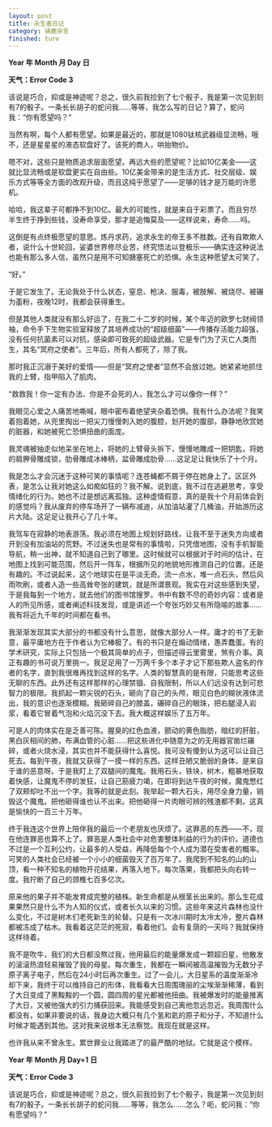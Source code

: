 ```yaml
---
layout: post
title: 永生者日记
category: 骑鹿杂言
finished: ture
---
```


**Year 年 Month 月 Day 日** 

**天气：Error Code 3**

该说是巧合，抑或是神迹呢？总之，很久前我捡到了七个骰子，我是第一次见到刻有7的骰子。一条长长胡子的蛇问我……等等，我怎么写的日记？算了，蛇问我：“你有愿望吗？”

当然有啊，每个人都有愿望。如果是最近的，那就是1080钛核武器级显流畅，哦不，还是星星星的液态软盘好了。该死的商人，哄抬物价。

嗯不对，这些只是物质追求层面愿望。再远大些的愿望呢？比如10亿美金——这就比显流畅或是软盘更实在自由些。10亿美金带来的是生活方式、社交层级、娱乐方式等等全方面的改观升级，而且这纯乎愿望了——足够的钱才是万能的许愿机。

哈哈，我这辈子可都挣不到10亿。最大的可能性，就是来自于彩票了。而且穷尽半生终于挣到些钱，没寿命享受，那才是追悔莫及——这样说来，寿命……吗。

这倒是有点终极愿望的意思。炼丹求药，追求永生的帝王多不胜数。还有自欺欺人者，说什么十世轮回，娑婆世界修尽业苦，终究悟法以登极乐——确实连这种说法也能有那么多人信，虽然只是用不可知搪塞死亡的恐惧。永生这种愿望太可笑了。

“好。”

于是它发生了。无论我处于什么状态，窒息、枪决、服毒，被肢解、被烧尽、被碾为齑粉，夜晚12时，我都会获得重生。

但是其他人类就没有那么好运了，在我二十二岁的时候，某个年迈的欧罗七财阀领袖，命令手下生物实验室释放了其培养成功的“超级细菌”——传播存活能力超强，没有任何抗菌素可以对抗，感染即可致死的超级武器。它是专门为了灭亡人类而生，其名“冥府之使者”。三年后，所有人都死了，除了我。

那时我正沉溺于美好的爱情——但是“冥府之使者”显然不会放过她。她紧紧地抓住我的上臂，指甲陷入了肌肉。

“救救我！你一定有办法、你是不会死的人，我怎么才可以像你一样？”

我眼见心爱之人痛苦地嘶喊，眼中密布着绝望夹杂着恐惧。我有什么办法呢？我笑着抱着她，从兜里掏出一把尖刀慢慢刺入她的腹腔，划开她的腹部，静静地欣赏她的脏器，和她被死亡恐惧扭曲的面庞。

我灵魂被抽走似地呆坐在地上，将她的上臂骨头拆下，慢慢地雕成一把钥匙，将她的肩胛骨雕成锁，肋骨雕成冰棒柄，盆骨雕成肋骨……这足足让我快乐了十个月。

我是怎么才会沉迷于这种可笑的事情呢？连苍蝇都不屑于停在她身上了。区区外表，是怎么让我对她这么如痴如狂的？我不解。说到底，我不过在逃避思考，享受情绪化的行为。她也不过是想远离孤独。这种虚情假意，真的是我十个月前体会到的感觉吗？我从废弃的停车场开了一辆布减迪，从加油站灌了几桶油，开始游历这片大陆。这足足让我开心了几十年。

我驾车在寂静的地表游荡。我必须在地图上规划好路线，让我不至于迷失方向或者开到没有加油站的荒野。不过迷失也是常有的事情啦，只凭借地图，没有手机智能导航，稍一出神，就不知道自己到了哪里。这时候就可以根据对于时间的估计，在地图上找到可能范围，然后开一阵车，根据所见的地貌地形推测自己的位置。还是有趣的。不过说起来，这个地球实在是平淡无奇。流一点水，堆一点石头，然后风雨吹刷，或者人造一些高耸夸张的建筑，就是所谓景观。我实在对这些感到失望，于是我每到一个地方，就去他们的图书馆搜罗。书中有数不尽的奇妙内容：或者是人的所见所感，或者阐述科技发现，或是讲述一个夸张巧妙又有所隐喻的故事……我有将近九千年的时间都在看书。

我渐渐发现其实大部分的书都没有什么意思，就像大部分人一样。庸才的书了无新意，最平庸地方在于作者认为它棒极了。有的书只是在煽动情绪，愚弄蠢蛋。有的学术研究，实际上只包括一个极其简单的点子，但描述得云里雾里，煞有介事。真正有趣的书可说万里挑一。我足足用了一万两千多个本子才记下那些欺人盗名的作者的名字，直到我很难再找到这样的名字。人类的智慧真的是有限，只能思考这些无聊的东西。此外还有这样那样的心理禁锢、自我限制，所以人们远没有达到可悲智力的极限。我抓起一颗尖锐的石头，砸向了自己的头颅，眼见白色的糊状液体流出，我的意识也逐渐模糊。我砸碎自己的膝盖，碾碎自己的眼珠，把右腿浸入岩浆，看着它冒着气泡和火焰沉没下去。我大概这样娱乐了五万年。

可是人的肉体实在是乏善可陈。腥臭的红色血液，颤动的黄色脂肪，暗红的肝脏，黑白灰相间的肺，布满血管的心脏……把这些进化中随意为之的无用器官凿烂碾碎，或者火烧水浸，其实也并不能获得什么喜悦。我可没有傻到认为这可以让自己死去。每到午夜，我就又获得了一摸一样的东西。这样丑陋又脆弱的身体，是来自于谁的恶意呀。于是我盯上了双腿间的魔鬼。我用石头，铁块，树木，粗暴地获取着快感，让魔鬼不停的发狂，让自己筋疲力竭，在即将到达午夜的时候，魔鬼憋红了双颊却吐不出一个字。我等的就是此刻。我举起一颗大石头，用尽全身力量，销毁这个魔鬼。把他砸得谁也认不出来。把他砸得一片肉眼可辨的残渣都不剩。这真是愉快的一百三十万年。

终于我连这个世界上陪伴我的最后一个老朋友也厌烦了。这罪恶的东西——不，现在他连罪恶也算不上了。罪恶是人类社会中对危害整体利益的行为的评价。道德也不过是一个互利公约，让最多的人受益，再降低每个个人成为潜在受害者的概率。可笑的人类社会已经被一个小小的细菌毁灭了百万年了。我爬到不知名的山的山顶，看一种不知名的植物开花结果，再落入地下。每次落果，我都把头向右转一度。我拧断了自己的颈椎七百多亿次。

原来他的果子并不能发育成完整的植株。新生命都是从根茎长出来的。那么生花成果果然只是什么不为人知的仪式，或者长久以来的习惯。这些年来这片森林也没什么变化，不过是树木们老死新生的轮替。只是有一次冰川期时太冷太冷，整片森林都被冻成了枯木。我看着这茫茫的死寂，看着他们。会有复荫的一天吗？我就保持这样待着。

我不是吹牛，我们的大日都没熬过我，他用最后的能量爆发成一颗超旧星，他散发的滚滚热浪轻易摧毁了我的母星。每次重生，我都在一瞬间被高温摧毁为无数分子原子离子电子，然后在24小时后再次重生。过了一会儿，大日星系的温度渐渐冷却下来，我终于可以维持自己的形体，我看看大日周围瑰丽的尘埃渐渐稀薄，看到了大日变成了黑黢黢的一个圆，圆四周的星光都被他扭曲。我被爆发时的能量推离了大日，又被他强大的引力捕获回来。我能感受到自己离他忽远忽近。我周围什么都没有，如果非要说的话，我身边大概只有几个氢和氦的原子和分子，不知道什么时候才能遇到其他。这对我来说根本无法察觉。我现在就是这样。

也许我从来不曾永生。累世罪业让我踏进了的最严酷的地狱。它就是这个模样。


**Year 年 Month 月 Day+1 日**

**天气：Error Code 3**

该说是巧合，抑或是神迹呢？总之，很久前我捡到了七个骰子，我是第一次见到刻有7的骰子。一条长长胡子的蛇问我……等等，我怎么……怎么？呃，蛇问我：“你有愿望吗？”
